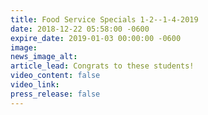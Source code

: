 ```yaml
---
title: Food Service Specials 1-2--1-4-2019
date: 2018-12-22 05:58:00 -0600
expire_date: 2019-01-03 00:00:00 -0600
image:
news_image_alt:
article_lead: Congrats to these students!
video_content: false
video_link:
press_release: false
---
```

